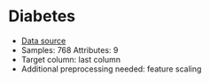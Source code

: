 # Diabetes

 - [Data source](https://archive.ics.uci.edu/ml/datasets/Pima+Indians+Diabetes)
 - Samples: 768 Attributes: 9
 - Target column: last column 
 - Additional preprocessing needed: feature scaling

